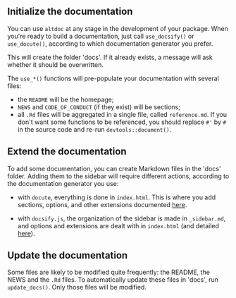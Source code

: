 ## Initialize the documentation

You can use `altdoc` at any stage in the development of your package. When you're ready to build a documentation, just call `use_docsify()` or `use_docute()`, according to which documentation generator you prefer.

This will create the folder 'docs'. If it already exists, a message will ask whether it should be overwritten. 

The `use_*()` functions will pre-populate your documentation with several files:

* the `README` will be the homepage;
* `NEWS` and `CODE_OF_CONDUCT` (if they exist) will be sections;
* all `.Rd` files will be aggregated in a single file, called `reference.md`. If you don't want some functions to be referenced, you should replace `#'` by `#` in the source code and re-run `devtools::document()`.

## Extend the documentation

To add some documentation, you can create Markdown files in the 'docs' folder. Adding them to the sidebar will require different actions, according to the documentation generator you use:

* with `docute`, everything is done in `index.html`. This is where you add sections, options, and other extensions documented [here](https://docute.org).

* with `docsify.js`, the organization of the sidebar is made in `_sidebar.md`, and options and extensions are dealt with in `index.html` (and detailed [here](https://docsify.js.org/#/)).

## Update the documentation

Some files are likely to be modified quite frequently: the README, the NEWS and the `.Rd` files. To automatically update these files in 'docs', run `update_docs()`. Only those files will be modified. 
